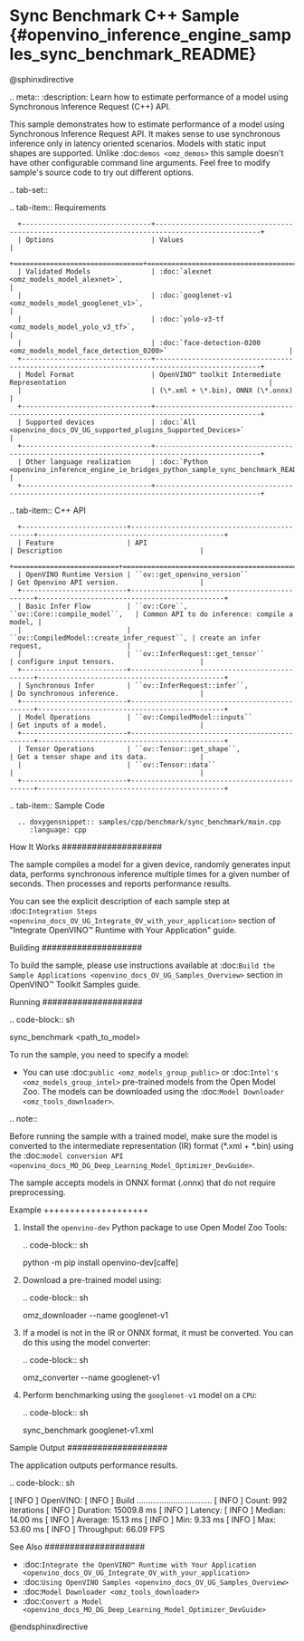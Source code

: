 # Sync Benchmark C++ Sample {#openvino_inference_engine_samples_sync_benchmark_README}

@sphinxdirective

.. meta::
   :description: Learn how to estimate performance of a model using Synchronous Inference Request (C++) API.

This sample demonstrates how to estimate performance of a model using Synchronous Inference Request API. It makes sense to use synchronous inference only in latency oriented scenarios. Models with static input shapes are supported. Unlike :doc:`demos <omz_demos>` this sample doesn't have other configurable command line arguments. Feel free to modify sample's source code to try out different options.


.. tab-set::

   .. tab-item:: Requirements 

      +--------------------------------+------------------------------------------------------------------------------------------------+
      | Options                        | Values                                                                                         |
      +================================+================================================================================================+
      | Validated Models               | :doc:`alexnet <omz_models_model_alexnet>`,                                                     |
      |                                | :doc:`googlenet-v1 <omz_models_model_googlenet_v1>`,                                           |
      |                                | :doc:`yolo-v3-tf <omz_models_model_yolo_v3_tf>`,                                               |
      |                                | :doc:`face-detection-0200 <omz_models_model_face_detection_0200>`                              |
      +--------------------------------+------------------------------------------------------------------------------------------------+
      | Model Format                   | OpenVINO™ toolkit Intermediate Representation                                                  |
      |                                | (\*.xml + \*.bin), ONNX (\*.onnx)                                                              |
      +--------------------------------+------------------------------------------------------------------------------------------------+
      | Supported devices              | :doc:`All <openvino_docs_OV_UG_supported_plugins_Supported_Devices>`                           |
      +--------------------------------+------------------------------------------------------------------------------------------------+
      | Other language realization     | :doc:`Python <openvino_inference_engine_ie_bridges_python_sample_sync_benchmark_README>`       |
      +--------------------------------+------------------------------------------------------------------------------------------------+

   .. tab-item:: C++ API

      +--------------------------+----------------------------------------------+----------------------------------------------+
      | Feature                  | API                                          | Description                                  |
      +==========================+==============================================+==============================================+
      | OpenVINO Runtime Version | ``ov::get_openvino_version``                 | Get Openvino API version.                    |
      +--------------------------+----------------------------------------------+----------------------------------------------+
      | Basic Infer Flow         | ``ov::Core``, ``ov::Core::compile_model``,   | Common API to do inference: compile a model, |
      |                          | ``ov::CompiledModel::create_infer_request``, | create an infer request,                     |
      |                          | ``ov::InferRequest::get_tensor``             | configure input tensors.                     |
      +--------------------------+----------------------------------------------+----------------------------------------------+
      | Synchronous Infer        | ``ov::InferRequest::infer``,                 | Do synchronous inference.                    |
      +--------------------------+----------------------------------------------+----------------------------------------------+
      | Model Operations         | ``ov::CompiledModel::inputs``                | Get inputs of a model.                       |
      +--------------------------+----------------------------------------------+----------------------------------------------+
      | Tensor Operations        | ``ov::Tensor::get_shape``,                   | Get a tensor shape and its data.             |
      |                          | ``ov::Tensor::data``                         |                                              |
      +--------------------------+----------------------------------------------+----------------------------------------------+

   .. tab-item:: Sample Code 

      .. doxygensnippet:: samples/cpp/benchmark/sync_benchmark/main.cpp
         :language: cpp

How It Works
####################

The sample compiles a model for a given device, randomly generates input data, performs synchronous inference multiple times for a given number of seconds. Then processes and reports performance results.

You can see the explicit description of
each sample step at :doc:`Integration Steps <openvino_docs_OV_UG_Integrate_OV_with_your_application>` section of "Integrate OpenVINO™ Runtime with Your Application" guide.

Building
####################

To build the sample, please use instructions available at :doc:`Build the Sample Applications <openvino_docs_OV_UG_Samples_Overview>` section in OpenVINO™ Toolkit Samples guide.

Running
####################

.. code-block:: sh

   sync_benchmark <path_to_model>


To run the sample, you need to specify a model:

- You can use :doc:`public <omz_models_group_public>` or :doc:`Intel's <omz_models_group_intel>` pre-trained models from the Open Model Zoo. The models can be downloaded using the :doc:`Model Downloader <omz_tools_downloader>`.

.. note::

   Before running the sample with a trained model, make sure the model is converted to the intermediate representation (IR) format (\*.xml + \*.bin) using the :doc:`model conversion API <openvino_docs_MO_DG_Deep_Learning_Model_Optimizer_DevGuide>`.

   The sample accepts models in ONNX format (.onnx) that do not require preprocessing.

Example
++++++++++++++++++++

1. Install the ``openvino-dev`` Python package to use Open Model Zoo Tools:

   .. code-block:: sh

      python -m pip install openvino-dev[caffe]


2. Download a pre-trained model using:

   .. code-block:: sh

      omz_downloader --name googlenet-v1


3. If a model is not in the IR or ONNX format, it must be converted. You can do this using the model converter:

   .. code-block:: sh

      omz_converter --name googlenet-v1


4. Perform benchmarking using the ``googlenet-v1`` model on a ``CPU``:

   .. code-block:: sh

      sync_benchmark googlenet-v1.xml


Sample Output
####################

The application outputs performance results.

.. code-block:: sh

   [ INFO ] OpenVINO:
   [ INFO ] Build ................................. <version>
   [ INFO ] Count:      992 iterations
   [ INFO ] Duration:   15009.8 ms
   [ INFO ] Latency:
   [ INFO ]        Median:     14.00 ms
   [ INFO ]        Average:    15.13 ms
   [ INFO ]        Min:        9.33 ms
   [ INFO ]        Max:        53.60 ms
   [ INFO ] Throughput: 66.09 FPS


See Also
####################

* :doc:`Integrate the OpenVINO™ Runtime with Your Application <openvino_docs_OV_UG_Integrate_OV_with_your_application>`
* :doc:`Using OpenVINO Samples <openvino_docs_OV_UG_Samples_Overview>`
* :doc:`Model Downloader <omz_tools_downloader>`
* :doc:`Convert a Model <openvino_docs_MO_DG_Deep_Learning_Model_Optimizer_DevGuide>`

@endsphinxdirective
